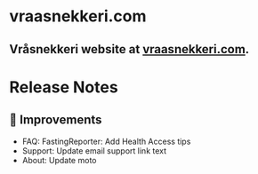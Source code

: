 # vraasnekkeri.com
## Vråsnekkeri website at [vraasnekkeri.com](https://www.vraasnekkeri.com).

# Release Notes
## 🔨 Improvements
- FAQ: FastingReporter: Add Health Access tips
- Support: Update email support link text
- About: Update moto

